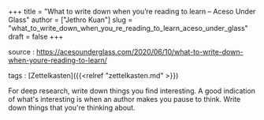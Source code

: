 +++
title = "What to write down when you’re reading to learn – Aceso Under Glass"
author = ["Jethro Kuan"]
slug = "what_to_write_down_when_you_re_reading_to_learn_aceso_under_glass"
draft = false
+++

source
: <https://acesounderglass.com/2020/06/10/what-to-write-down-when-youre-reading-to-learn/>

tags
: [Zettelkasten]({{<relref "zettelkasten.md" >}})

For deep research, write down things you find interesting. A good indication of what's interesting is when an author makes you pause to think. Write down things that you're thinking about.

